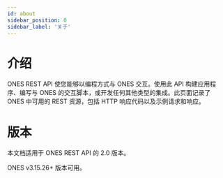 ```yaml
---
id: about
sidebar_position: 0
sidebar_label: '关于'
---
```


# 介绍

ONES REST API 使您能够以编程方式与 ONES 交互。使用此 API 构建应用程序、编写与 ONES 的交互脚本，或开发任何其他类型的集成。此页面记录了 ONES 中可用的 REST 资源，包括 HTTP 响应代码以及示例请求和响应。

# 版本

本文档适用于 ONES REST API 的 2.0 版本。

ONES v3.15.26+ 版本可用。
